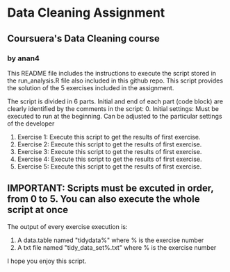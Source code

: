 # Data Cleaning Assignment
## Coursuera's Data Cleaning course
### by anan4


This README file includes the instructions to execute the script stored in the run_analysis.R file also included in this github repo. This script provides the solution of the 5 exercises included in the assignment.

The script is divided in 6 parts. Initial and end of each part (code block) are clearly identified by the comments in the script:
0. Initial settings: Must be executed to run at the beginning. Can be adjusted to the particular settings of the developer
1. Exercise 1: Execute this script to get the results of first exercise.
2. Exercise 2: Execute this script to get the results of first exercise.
3. Exercise 3: Execute this script to get the results of first exercise.
4. Exercise 4: Execute this script to get the results of first exercise.
5. Exercise 5: Execute this script to get the results of first exercise.

## IMPORTANT: Scripts must be excuted in order, from 0 to 5. You can also execute the whole script at once

The output of every exercise execution is:
1.  A data.table named "tidydata%" where % is the exercise number 
2.  A txt file named "tidy_data_set%.txt" where % is the exercise number

I hope you enjoy this script.
